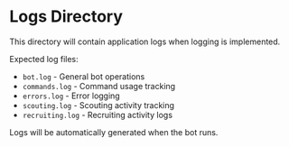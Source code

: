 # Logs Directory

This directory will contain application logs when logging is implemented.

Expected log files:
- `bot.log` - General bot operations
- `commands.log` - Command usage tracking  
- `errors.log` - Error logging
- `scouting.log` - Scouting activity tracking
- `recruiting.log` - Recruiting activity logs

Logs will be automatically generated when the bot runs.
